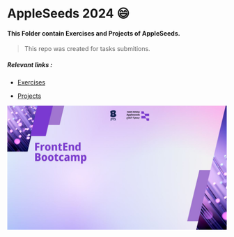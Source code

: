# AppleSeeds 2024 :smile:

#### This Folder contain Exercises and Projects of AppleSeeds.
> This repo was created for tasks submitions.

##### Relevant links : 
- [Exercises](https://github.com/DanielYehezkely/AppleSeeds_2024/tree/main/Exercises) 

- [Projects]()


![appleseeds](/Images/FrontEnd.jpg)

